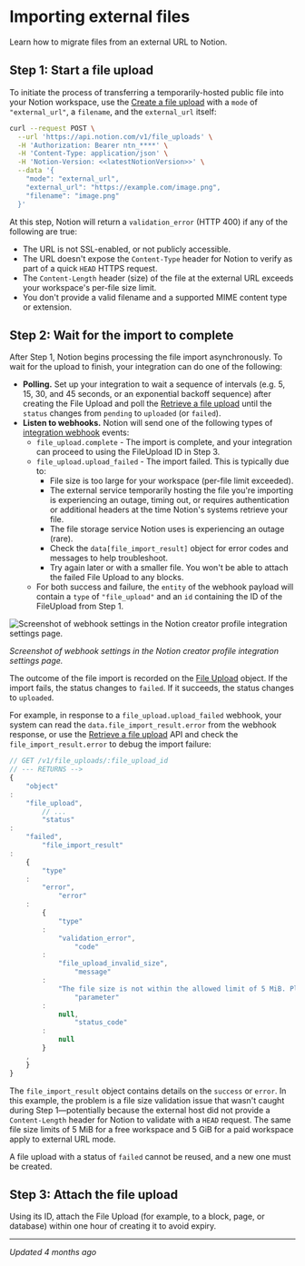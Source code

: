 # Importing external files

Learn how to migrate files from an external URL to Notion.

## Step 1: Start a file upload

To initiate the process of transferring a temporarily-hosted public file into your Notion workspace, use
the [Create a file upload](/reference/create-a-file-upload) with a `mode` of `"external_url"`, a `filename`, and the
`external_url` itself:

```bash
curl --request POST \
  --url 'https://api.notion.com/v1/file_uploads' \
  -H 'Authorization: Bearer ntn_****' \
  -H 'Content-Type: application/json' \
  -H 'Notion-Version: <<latestNotionVersion>>' \
  --data '{
    "mode": "external_url",
    "external_url": "https://example.com/image.png",
    "filename": "image.png"
  }'
```

At this step, Notion will return a `validation_error` (HTTP 400) if any of the following are true:

- The URL is not SSL-enabled, or not publicly accessible.
- The URL doesn't expose the `Content-Type` header for Notion to verify as part of a quick `HEAD` HTTPS request.
- The `Content-Length` header (size) of the file at the external URL exceeds your workspace's per-file size limit.
- You don't provide a valid filename and a supported MIME content type or extension.

## Step 2: Wait for the import to complete

After Step 1, Notion begins processing the file import asynchronously. To wait for the upload to finish, your
integration can do one of the following:

- **Polling.** Set up your integration to wait a sequence of intervals (e.g. 5, 15, 30, and 45 seconds, or an
  exponential backoff sequence) after creating the File Upload and poll
  the [Retrieve a file upload](/reference/retrieve-a-file-upload) until the `status` changes from `pending` to
  `uploaded` (or `failed`).
- **Listen to webhooks.** Notion will send one of the following types of [integration webhook](/reference/webhooks)
  events:
    - `file_upload.complete` - The import is complete, and your integration can proceed to using the FileUpload ID in
      Step 3.
    - `file_upload.upload_failed` - The import failed. This is typically due to:
        - File size is too large for your workspace (per-file limit exceeded).
        - The external service temporarily hosting the file you're importing is experiencing an outage, timing out, or
          requires authentication or additional headers at the time Notion's systems retrieve your file.
        - The file storage service Notion uses is experiencing an outage (rare).
        - Check the `data[file_import_result]` object for error codes and messages to help troubleshoot.
        - Try again later or with a smaller file. You won't be able to attach the failed File Upload to any blocks.
    - For both success and failure, the `entity` of the webhook payload will contain a `type` of `"file_upload"` and an
      `id` containing the ID of the FileUpload from Step 1.

![Screenshot of webhook settings in the Notion creator profile integration settings page.](https://files.readme.io/0413bdbb8e6e8351c9d7fd9c4e855c79f258a643e4a3f51d4468e31810faba5b-image.png)

*Screenshot of webhook settings in the Notion creator profile integration settings page.*

The outcome of the file import is recorded on the [File Upload](/reference/file-upload) object. If the import fails, the
status changes to `failed`. If it succeeds, the status changes to `uploaded`.

For example, in response to a `file_upload.upload_failed` webhook, your system can read the
`data.file_import_result.error` from the webhook response, or use
the [Retrieve a file upload](/reference/retrieve-a-file-upload) API and check the `file_import_result.error` to debug
the import failure:

```javascript
// GET /v1/file_uploads/:file_upload_id
// --- RETURNS -->
{
    "object"
:
    "file_upload",
        // ...
        "status"
:
    "failed",
        "file_import_result"
:
    {
        "type"
    :
        "error",
            "error"
    :
        {
            "type"
        :
            "validation_error",
                "code"
        :
            "file_upload_invalid_size",
                "message"
        :
            "The file size is not within the allowed limit of 5 MiB. Please try again with a new file upload.",
                "parameter"
        :
            null,
                "status_code"
        :
            null
        }
    ,
    }
}
```

The `file_import_result` object contains details on the `success` or `error`. In this example, the problem is a file
size validation issue that wasn't caught during Step 1—potentially because the external host did not provide a
`Content-Length` header for Notion to validate with a `HEAD` request. The same file size limits of 5 MiB for a free
workspace and 5 GiB for a paid workspace apply to external URL mode.

A file upload with a status of `failed` cannot be reused, and a new one must be created.

## Step 3: Attach the file upload

Using its ID, attach the File Upload (for example, to a block, page, or database) within one hour of creating it to
avoid expiry.

---

*Updated 4 months ago*
